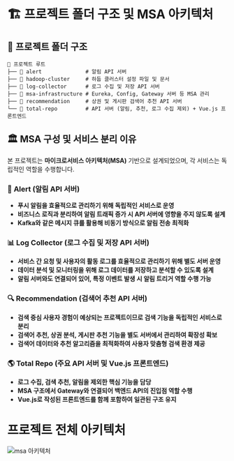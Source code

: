 # 🏗 프로젝트 폴더 구조 및 MSA 아키텍처

## 📂 프로젝트 폴더 구조

```plaintext
📂 프로젝트 루트
├── 📂 alert              # 알림 API 서버
├── 📂 hadoop-cluster     # 하둡 클러스터 설정 파일 및 문서
├── 📂 log-collector      # 로그 수집 및 저장 API 서버
├── 📂 msa-infrastructure # Eureka, Config, Gateway 서버 등 MSA 관리
├── 📂 recommendation     # 상권 및 게시판 검색어 추천 API 서버
└── 📂 total-repo         # API 서버 (알림, 추천, 로그 수집 제외) + Vue.js 프론트엔드
```


## 🏛 MSA 구성 및 서비스 분리 이유
본 프로젝트는 **마이크로서비스 아키텍처(MSA)** 기반으로 설계되었으며, 각 서비스는 독립적인 역할을 수행합니다.

### 🔔 **Alert (알림 API 서버)**
- **푸시 알림을 효율적으로 관리하기 위해 독립적인 서비스로 운영**
- **비즈니스 로직과 분리하여 알림 트래픽 증가 시 API 서버에 영향을 주지 않도록 설계**
- **Kafka와 같은 메시지 큐를 활용해 비동기 방식으로 알림 전송 최적화**

### 📊 **Log Collector (로그 수집 및 저장 API 서버)**
- **서비스 간 요청 및 사용자의 활동 로그를 효율적으로 관리하기 위해 별도 서버 운영**
- **데이터 분석 및 모니터링을 위해 로그 데이터를 저장하고 분석할 수 있도록 설계**
- **알림 서버와도 연결되어 있어, 특정 이벤트 발생 시 알림 트리거 역할 수행 가능**

### 🔍 **Recommendation (검색어 추천 API 서버)**
- **검색 중심 사용자 경험이 예상되는 프로젝트이므로 검색 기능을 독립적인 서비스로 분리**
- **검색어 추천, 상권 분석, 게시판 추천 기능을 별도 서버에서 관리하여 확장성 확보**
- **검색어 데이터와 추천 알고리즘을 최적화하여 사용자 맞춤형 검색 환경 제공**

### 🌎 **Total Repo (주요 API 서버 및 Vue.js 프론트엔드)**
- **로그 수집, 검색 추천, 알림을 제외한 핵심 기능을 담당**
- **MSA 구조에서 Gateway와 연결되어 백엔드 API의 진입점 역할 수행**
- **Vue.js로 작성된 프론트엔드를 함께 포함하여 일관된 구조 유지**
### 

# 프로젝트 전체 아키텍처

![msa 아키텍처](https://github.com/user-attachments/assets/2750a33d-b5f4-4a44-a1d5-15a80cf77bfc)
